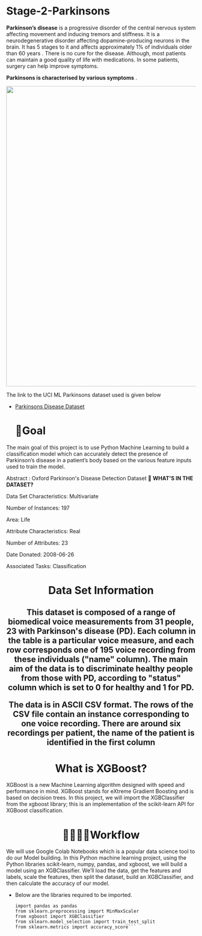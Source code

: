 # Stage-2-Parkinsons
**Parkinson’s disease** is a progressive disorder of the central nervous system affecting movement and inducing tremors and stiffness. It is a neurodegenerative disorder affecting dopamine-producing neurons in the brain. It has 5 stages to it and affects approximately 1% of individuals older than 60 years . There is no cure for the disease. Although, most patients can maintain a good quality of life with medications. In some patients, surgery can help improve symptoms. 

**Parkinsons is characterised  by various symptoms** .
<p align="center">
<img src="https://user-images.githubusercontent.com/68779543/138735867-52693f6d-d427-4ce9-8b9a-fc7589de27ea.png" width="799" heigth="805">


The link to the UCI ML Parkinsons dataset used is given below 
* [Parkinsons Disease Dataset ](https://archive.ics.uci.edu/ml/machine-learning-databases/parkinsons/)

  # 📌Goal
The main goal of this project is to use Python Machine Learning to build a classification model which can accurately detect the presence of Parkinson’s disease in a patient’s body based on the various feature inputs used to train the model.
  
 Abstract : Oxford Parkinson's Disease Detection Dataset
🚀 **WHAT'S IN THE DATASET?**

  Data Set Characteristics: Multivariate

  Number of Instances: 197

  Area: Life

  Attribute Characteristics: Real
  

  Number of Attributes: 23

  Date Donated: 2008-06-26

  Associated Tasks: Classification
  
  <h1 align="center"> Data Set Information</h1>
  
  <h2 align="center"> This dataset is composed of a range of biomedical voice measurements from 
31 people, 23 with Parkinson's disease (PD). Each column in the table is a 
particular voice measure, and each row corresponds one of 195 voice 
recording from these individuals ("name" column). The main aim of the data 
is to discriminate healthy people from those with PD, according to "status" 
column which is set to 0 for healthy and 1 for PD.

The data is in ASCII CSV format. The rows of the CSV file contain an 
instance corresponding to one voice recording. There are around six 
recordings per patient, the name of the patient is identified in the first 
column</h2>

<h1 align="center"> What is XGBoost?</h1>

XGBoost is a new Machine Learning algorithm designed with speed and performance in mind. XGBoost stands for eXtreme Gradient Boosting and is based on decision trees. In this project, we will import the XGBClassifier from the xgboost library; this is an implementation of the scikit-learn API for XGBoost classification.

<h1 align="center"> 👩‍🔬👩‍💻Workflow </h1>

We will use Google Colab Notebooks which is a popular data science tool to do our Model building. In this Python machine learning project, using the Python libraries scikit-learn, numpy, pandas, and xgboost, we will build a model using an XGBClassifier. We’ll load the data, get the features and labels, scale the features, then split the dataset, build an XGBClassifier, and then calculate the accuracy of our model.


* Below are the libraries required to be imported.

  ```
  import pandas as pandas
  from sklearn.preprocessing import MinMaxScaler
  from xgboost import XGBClassifier
  from sklearn.model_selection import train_test_split
  from sklearn.metrics import accuracy_score```
